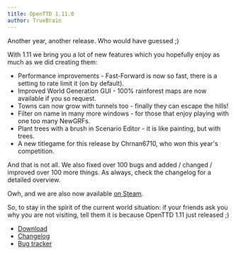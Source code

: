 ```yaml
---
title: OpenTTD 1.11.0
author: TrueBrain
---
```


Another year, another release.
Who would have guessed ;)

With 1.11 we bring you a lot of new features which you hopefully enjoy as much as we did creating them:
* Performance improvements - Fast-Forward is now so fast, there is a setting to rate limit it (on by default).
* Improved World Generation GUI - 100% rainforest maps are now available if you so request.
* Towns can now grow with tunnels too - finally they can escape the hills!
* Filter on name in many more windows - for those that enjoy playing with one too many NewGRFs.
* Plant trees with a brush in Scenario Editor - it is like painting, but with trees.
* A new titlegame for this release by Chrnan6710, who won this year's competition.
 
And that is not all.
We also fixed over 100 bugs and added / changed / improved over 100 more things.
As always, check the changelog for a detailed overview.

Owh, and we are also now available [on Steam](https://store.steampowered.com/app/1536610/OpenTTD/).

So, to stay in the spirit of the current world situation: if your friends ask you why you are not visiting, tell them it is because OpenTTD 1.11 just released ;)

* [Download](https://www.openttd.org/downloads/openttd-releases/latest.html)
* [Changelog](https://cdn.openttd.org/openttd-releases/1.11.0/changelog.txt)
* [Bug tracker](https://github.com/OpenTTD/OpenTTD/issues)
